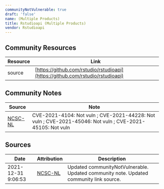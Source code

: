 ```yaml
---
communityNotVulnerable: true
draft: 'false'
name: (Multiple Products)
title: Rstudioapi (Multiple Products)
vendor: Rstudioapi
---
```



## Community Resources
| Resource | Link |
| --- | --- |
| source | [https://github.com/rstudio/rstudioapi](https://github.com/rstudio/rstudioapi) |

## Community Notes
| Source | Note |
| --- | --- |
| [NCSC-NL](https://github.com/NCSC-NL/log4shell/blob/main/software/README.md) | CVE-2021-4104: Not vuln ; CVE-2021-44228: Not vuln ; CVE-2021-45046: Not vuln ; CVE-2021-45105: Not vuln </ul> |

## Sources
| Date | Attribution | Description |
| --- | --- | --- |
| 2021-12-31 9:06:53 | [NCSC-NL](https://github.com/NCSC-NL/log4shell/blob/main/software/README.md) | Updated communityNotVulnerable. Updated community note. Updated community link source.  |
